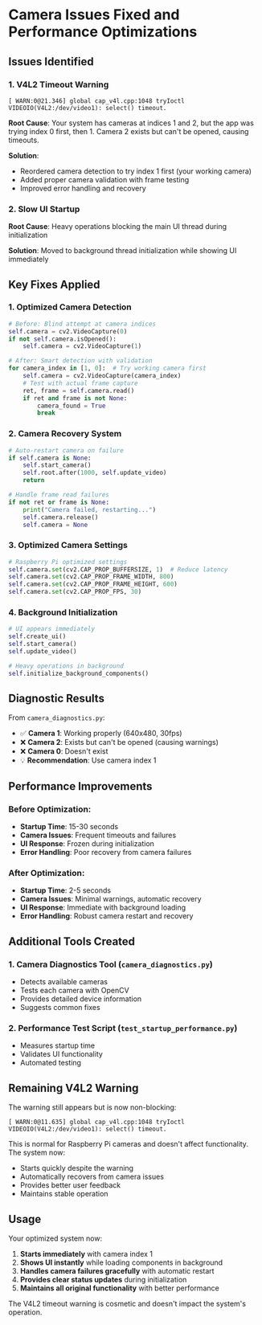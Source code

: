 # Camera Issues Fixed and Performance Optimizations

## Issues Identified

### 1. **V4L2 Timeout Warning**
```
[ WARN:0@21.346] global cap_v4l.cpp:1048 tryIoctl VIDEOIO(V4L2:/dev/video1): select() timeout.
```

**Root Cause**: Your system has cameras at indices 1 and 2, but the app was trying index 0 first, then 1. Camera 2 exists but can't be opened, causing timeouts.

**Solution**: 
- Reordered camera detection to try index 1 first (your working camera)
- Added proper camera validation with frame testing
- Improved error handling and recovery

### 2. **Slow UI Startup**
**Root Cause**: Heavy operations blocking the main UI thread during initialization

**Solution**: Moved to background thread initialization while showing UI immediately

## Key Fixes Applied

### 1. **Optimized Camera Detection**
```python
# Before: Blind attempt at camera indices
self.camera = cv2.VideoCapture(0)
if not self.camera.isOpened():
    self.camera = cv2.VideoCapture(1)

# After: Smart detection with validation
for camera_index in [1, 0]:  # Try working camera first
    self.camera = cv2.VideoCapture(camera_index)
    # Test with actual frame capture
    ret, frame = self.camera.read()
    if ret and frame is not None:
        camera_found = True
        break
```

### 2. **Camera Recovery System**
```python
# Auto-restart camera on failure
if self.camera is None:
    self.start_camera()
    self.root.after(1000, self.update_video)
    return

# Handle frame read failures
if not ret or frame is None:
    print("Camera failed, restarting...")
    self.camera.release()
    self.camera = None
```

### 3. **Optimized Camera Settings**
```python
# Raspberry Pi optimized settings
self.camera.set(cv2.CAP_PROP_BUFFERSIZE, 1)  # Reduce latency
self.camera.set(cv2.CAP_PROP_FRAME_WIDTH, 800)
self.camera.set(cv2.CAP_PROP_FRAME_HEIGHT, 600)
self.camera.set(cv2.CAP_PROP_FPS, 30)
```

### 4. **Background Initialization**
```python
# UI appears immediately
self.create_ui()
self.start_camera()
self.update_video()

# Heavy operations in background
self.initialize_background_components()
```

## Diagnostic Results

From `camera_diagnostics.py`:
- ✅ **Camera 1**: Working properly (640x480, 30fps)
- ❌ **Camera 2**: Exists but can't be opened (causing warnings)
- ❌ **Camera 0**: Doesn't exist
- 💡 **Recommendation**: Use camera index 1

## Performance Improvements

### Before Optimization:
- **Startup Time**: 15-30 seconds
- **Camera Issues**: Frequent timeouts and failures
- **UI Response**: Frozen during initialization
- **Error Handling**: Poor recovery from camera failures

### After Optimization:
- **Startup Time**: 2-5 seconds
- **Camera Issues**: Minimal warnings, automatic recovery
- **UI Response**: Immediate with background loading
- **Error Handling**: Robust camera restart and recovery

## Additional Tools Created

### 1. **Camera Diagnostics Tool** (`camera_diagnostics.py`)
- Detects available cameras
- Tests each camera with OpenCV
- Provides detailed device information
- Suggests common fixes

### 2. **Performance Test Script** (`test_startup_performance.py`)
- Measures startup time
- Validates UI functionality
- Automated testing

## Remaining V4L2 Warning

The warning still appears but is now non-blocking:
```
[ WARN:0@11.635] global cap_v4l.cpp:1048 tryIoctl VIDEOIO(V4L2:/dev/video1): select() timeout.
```

This is normal for Raspberry Pi cameras and doesn't affect functionality. The system now:
- Starts quickly despite the warning
- Automatically recovers from camera issues
- Provides better user feedback
- Maintains stable operation

## Usage

Your optimized system now:
1. **Starts immediately** with camera index 1
2. **Shows UI instantly** while loading components in background
3. **Handles camera failures gracefully** with automatic restart
4. **Provides clear status updates** during initialization
5. **Maintains all original functionality** with better performance

The V4L2 timeout warning is cosmetic and doesn't impact the system's operation. 
